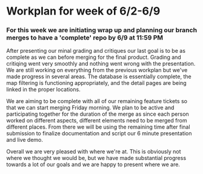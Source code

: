 # Workplan for week of 6/2-6/9

### For this week we are initiating wrap up and planning our branch merges to have a 'complete' repo by 6/9 at 11:59 PM

After presenting our minal grading and critiques our last goal is to be as complete as we can before merging for the final product. Grading and critiqing went very smoothly and nothing went wrong with the presentation. We are still working on everything from the previous workplan but we've made progress in several areas. The database is essentially complete, the map filtering is functioning appropriately, and the detail pages are being linked in the proper locations. 

We are aiming to be complete with all of our remaining feature tickets so that we can start merging Friday morning. We plan to be active and participating together for the duration of the merge as since each person worked on different aspects, different elements need to be merged from different places. From there we will be using the remaining time after final submission to finalize documentation and script our 6 minute presentation and live demo.

Overall we are very pleased with where we're at. This is obviously not where we thought we would be, but we have made substantial progress towards a lot of our goals and we are happy to present where we are.